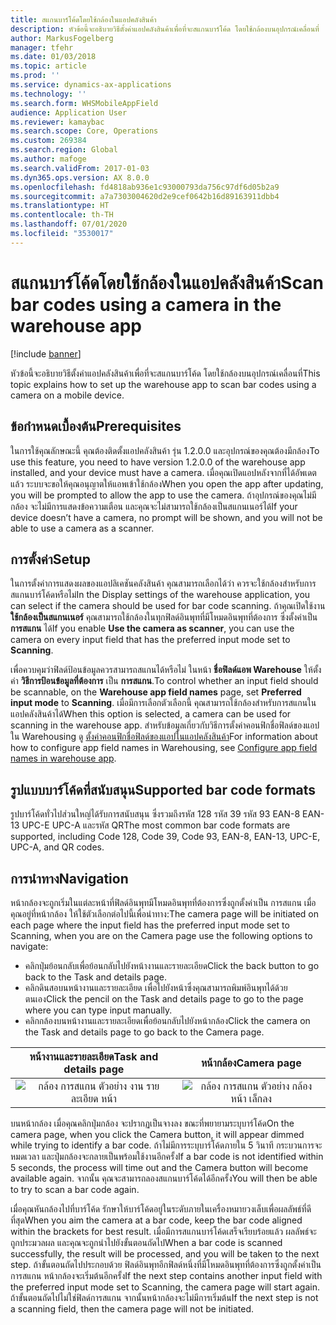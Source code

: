 ```yaml
---
title: สแกนบาร์โค้ดโดยใช้กล้องในแอปคลังสินค้า
description: หัวข้อนี้จะอธิบายวิธีตั้งค่าแอปคลังสินค้าเพื่อที่จะสแกนบาร์โค้ด โดยใช้กล้องบนอุปกรณ์เคลื่อนที่
author: MarkusFogelberg
manager: tfehr
ms.date: 01/03/2018
ms.topic: article
ms.prod: ''
ms.service: dynamics-ax-applications
ms.technology: ''
ms.search.form: WHSMobileAppField
audience: Application User
ms.reviewer: kamaybac
ms.search.scope: Core, Operations
ms.custom: 269384
ms.search.region: Global
ms.author: mafoge
ms.search.validFrom: 2017-01-03
ms.dyn365.ops.version: AX 8.0.0
ms.openlocfilehash: fd4818ab936e1c93000793da756c97df6d05b2a9
ms.sourcegitcommit: a7a7303004620d2e9cef0642b16d89163911dbb4
ms.translationtype: HT
ms.contentlocale: th-TH
ms.lasthandoff: 07/01/2020
ms.locfileid: "3530017"
---
```

# <a name="scan-bar-codes-using-a-camera-in-the-warehouse-app"></a><span data-ttu-id="7fa5b-103">สแกนบาร์โค้ดโดยใช้กล้องในแอปคลังสินค้า</span><span class="sxs-lookup"><span data-stu-id="7fa5b-103">Scan bar codes using a camera in the warehouse app</span></span>

[!include [banner](../includes/banner.md)]

<span data-ttu-id="7fa5b-104">หัวข้อนี้จะอธิบายวิธีตั้งค่าแอปคลังสินค้าเพื่อที่จะสแกนบาร์โค้ด โดยใช้กล้องบนอุปกรณ์เคลื่อนที่</span><span class="sxs-lookup"><span data-stu-id="7fa5b-104">This topic explains how to set up the warehouse app to scan bar codes using a camera on a mobile device.</span></span> 

## <a name="prerequisites"></a><span data-ttu-id="7fa5b-105">ข้อกำหนดเบื้องต้น</span><span class="sxs-lookup"><span data-stu-id="7fa5b-105">Prerequisites</span></span>
<span data-ttu-id="7fa5b-106">ในการใช้คุณลักษณะนี้ คุณต้องติดตั้งแอปคลังสินค้า รุ่น 1.2.0.0 และอุปกรณ์ของคุณต้องมีกล้อง</span><span class="sxs-lookup"><span data-stu-id="7fa5b-106">To use this feature, you need to have version 1.2.0.0 of the warehouse app installed, and your device must have a camera.</span></span> <span data-ttu-id="7fa5b-107">เมื่อคุณเปิดแอปหลังจากที่ได้อัพเดตแล้ว ระบบจะขอให้คุณอนุญาตให้แอพเข้าใช้กล้อง</span><span class="sxs-lookup"><span data-stu-id="7fa5b-107">When you open the app after updating, you will be prompted to allow the app to use the camera.</span></span> <span data-ttu-id="7fa5b-108">ถ้าอุปกรณ์ของคุณไม่มีกล้อง จะไม่มีการแสดงข้อความเตือน และคุณจะไม่สามารถใช้กล้องเป็นสแกนเนอร์ได้</span><span class="sxs-lookup"><span data-stu-id="7fa5b-108">If your device doesn’t have a camera, no prompt will be shown, and you will not be able to use a camera as a scanner.</span></span> 

## <a name="setup"></a><span data-ttu-id="7fa5b-109">การตั้งค่า</span><span class="sxs-lookup"><span data-stu-id="7fa5b-109">Setup</span></span>
<span data-ttu-id="7fa5b-110">ในการตั้งค่าการแสดงผลของแอปลิเคชันคลังสินค้า คุณสามารถเลือกได้ว่า ควรจะใช้กล้องสำหรับการสแกนบาร์โค้ดหรือไม่</span><span class="sxs-lookup"><span data-stu-id="7fa5b-110">In the Display settings of the warehouse application, you can select if the camera should be used for bar code scanning.</span></span> <span data-ttu-id="7fa5b-111">ถ้าคุณเปิดใช้งาน **ใช้กล้องเป็นสแกนเนอร์** คุณสามารถใช้กล้องในทุกฟิลด์อินพุทที่มีโหมดอินพุทที่ต้องการ ซึ่งตั้งค่าเป็น **การสแกน** ได้</span><span class="sxs-lookup"><span data-stu-id="7fa5b-111">If you enable **Use the camera as scanner**, you can use the camera on every input field that has the preferred input mode set to **Scanning**.</span></span> 

<span data-ttu-id="7fa5b-112">เพื่อควบคุมว่าฟิลด์ป้อนข้อมูลควรสามารถสแกนได้หรือไม่ ในหน้า **ชื่อฟิลด์แอพ Warehouse** ให้ตั้งค่า **วิธีการป้อนข้อมูลที่ต้องการ** เป็น **การสแกน**.</span><span class="sxs-lookup"><span data-stu-id="7fa5b-112">To control whether an input field should be scannable, on the **Warehouse app field names** page, set **Preferred input mode** to **Scanning**.</span></span> <span data-ttu-id="7fa5b-113">เมื่อมีการเลือกตัวเลือกนี้ คุณสามารถใช้กล้องสำหรับการสแกนในแอปคลังสินค้าได้</span><span class="sxs-lookup"><span data-stu-id="7fa5b-113">When this option is selected, a camera can be used for scanning in the warehouse app.</span></span> <span data-ttu-id="7fa5b-114">สำหรับข้อมูลเกี่ยวกับวิธีการตั้งค่าคอนฟิกชื่อฟิลด์ของแอปใน Warehousing ดู [ตั้งค่าคอนฟิกชื่อฟิลด์ของแอปในแอปคลังสินค้า](https://docs.microsoft.com/dynamics365/unified-operations/supply-chain/warehousing/configure-app-field-names-priorities-warehouse)</span><span class="sxs-lookup"><span data-stu-id="7fa5b-114">For information about how to configure app field names in Warehousing, see [Configure app field names in warehouse app](https://docs.microsoft.com/dynamics365/unified-operations/supply-chain/warehousing/configure-app-field-names-priorities-warehouse).</span></span>

## <a name="supported-bar-code-formats"></a><span data-ttu-id="7fa5b-115">รูปแบบบาร์โค้ดที่สนับสนุน</span><span class="sxs-lookup"><span data-stu-id="7fa5b-115">Supported bar code formats</span></span>
<span data-ttu-id="7fa5b-116">รูปบาร์โค้ดทั่วไปส่วนใหญ่ได้รับการสนับสนุน ซึ่งรวมถึงรหัส 128 รหัส 39 รหัส 93 EAN-8 EAN-13 UPC-E UPC-A และรหัส QR</span><span class="sxs-lookup"><span data-stu-id="7fa5b-116">The most common bar code formats are supported, including Code 128, Code 39, Code 93, EAN-8, EAN-13, UPC-E, UPC-A, and QR codes.</span></span> 

## <a name="navigation"></a><span data-ttu-id="7fa5b-117">การนำทาง</span><span class="sxs-lookup"><span data-stu-id="7fa5b-117">Navigation</span></span>
<span data-ttu-id="7fa5b-118">หน้ากล้องจะถูกเริ่มในแต่ละหน้าที่ฟิลด์อินพุทมีโหมดอินพุทที่ต้องการซึ่งถูกตั้งค่าเป็น การสแกน เมื่อคุณอยู่ที่หน้ากล้อง ให้ใช้ตัวเลือกต่อไปนี้เพื่อนำทาง:</span><span class="sxs-lookup"><span data-stu-id="7fa5b-118">The camera page will be initiated on each page where the input field has the preferred input mode set to Scanning, when you are on the Camera page use the following options to navigate:</span></span>
- <span data-ttu-id="7fa5b-119">คลิกปุ่มย้อนกลับเพื่อย้อนกลับไปยังหน้างานและรายละเอียด</span><span class="sxs-lookup"><span data-stu-id="7fa5b-119">Click the back button to go back to the Task and details page.</span></span> 
- <span data-ttu-id="7fa5b-120">คลิกดินสอบนหน้างานและรายละเอียด เพื่อไปยังหน้าซึ่งคุณสามารถพิมพ์อินพุทได้ด้วยตนเอง</span><span class="sxs-lookup"><span data-stu-id="7fa5b-120">Click the pencil on the Task and details page to go to the page where you can type input manually.</span></span>
- <span data-ttu-id="7fa5b-121">คลิกกล้องบนหน้างานและรายละเอียดเพื่อย้อนกลับไปยังหน้ากล้อง</span><span class="sxs-lookup"><span data-stu-id="7fa5b-121">Click the camera on the Task and details page to go back to the Camera page.</span></span> 

| <span data-ttu-id="7fa5b-122">หน้างานและรายละเอียด</span><span class="sxs-lookup"><span data-stu-id="7fa5b-122">Task and details page</span></span> | <span data-ttu-id="7fa5b-123">หน้ากล้อง</span><span class="sxs-lookup"><span data-stu-id="7fa5b-123">Camera page</span></span> | 
| :---------------------: | :--------------------: |
| ![กล้อง การสแกน ตัวอย่าง งาน รายละเอียด หน้า](./media/camera-scanning-example-task-detail-page50.png)          | ![กล้อง การสแกน ตัวอย่าง กล้อง หน้า เล็กลง](./media/camera-scanning-example-camera-page50.png)          |

<span data-ttu-id="7fa5b-126">บนหน้ากล้อง เมื่อคุณคลิกปุ่มกล้อง จะปรากฏเป็นจางลง ขณะที่พยายามระบุบาร์โค้ด</span><span class="sxs-lookup"><span data-stu-id="7fa5b-126">On the camera page, when you click the Camera button, it will appear dimmed while trying to identify a bar code.</span></span> <span data-ttu-id="7fa5b-127">ถ้าไม่มีการระบุบาร์โค้ดภายใน 5 วินาที กระบวนการจะหมดเวลา และปุ่มกล้องจะกลายเป็นพร้อมใช้งานอีกครั้ง</span><span class="sxs-lookup"><span data-stu-id="7fa5b-127">If a bar code is not identified within 5 seconds, the process will time out and the Camera button will become available again.</span></span> <span data-ttu-id="7fa5b-128">จากนั้น คุณจะสามารถลองสแกนบาร์โค้ดได้อีกครั้ง</span><span class="sxs-lookup"><span data-stu-id="7fa5b-128">You will then be able to try to scan a bar code again.</span></span>

<span data-ttu-id="7fa5b-129">เมื่อคุณหันกล้องไปที่บาร์โค้ด รักษาให้บาร์โค้ดอยู่ในระดับภายในเครื่องหมายวงเล็บเพื่อผลลัพธ์ที่ดีที่สุด</span><span class="sxs-lookup"><span data-stu-id="7fa5b-129">When you aim the camera at a bar code, keep the bar code aligned within the brackets for best result.</span></span> <span data-ttu-id="7fa5b-130">เมื่อมีการสแกนบาร์โค้ดเสร็จเรียบร้อยแล้ว ผลลัพธ์จะถูกประมวลผล และคุณจะถูกนำไปยังขั้นตอนถัดไป</span><span class="sxs-lookup"><span data-stu-id="7fa5b-130">When a bar code is scanned successfully, the result will be processed, and you will be taken to the next step.</span></span> <span data-ttu-id="7fa5b-131">ถ้าขั้นตอนถัดไปประกอบด้วย ฟิลด์อินพุทอีกฟิลด์หนึ่งที่มีโหมดอินพุทที่ต้องการซึ่งถูกตั้งค่าเป็น การสแกน หน้ากล้องจะเริ่มต้นอีกครั้ง</span><span class="sxs-lookup"><span data-stu-id="7fa5b-131">If the next step contains another input field with the preferred input mode set to Scanning, the camera page will start again.</span></span> <span data-ttu-id="7fa5b-132">ถ้าขั้นตอนถัดไปไม่ใช่ฟิลด์การสแกน จากนั้นหน้ากล้องจะไม่มีการเริ่มต้น</span><span class="sxs-lookup"><span data-stu-id="7fa5b-132">If the next step is not a scanning field, then the camera page will not be initiated.</span></span>

